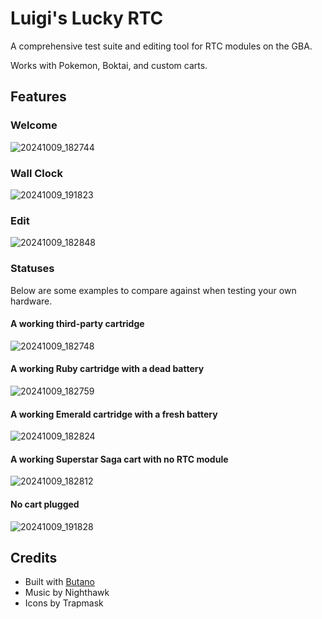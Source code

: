 # Luigi's Lucky RTC

A comprehensive test suite and editing tool for RTC modules on the GBA.

Works with Pokemon, Boktai, and custom carts.

## Features

### Welcome
![20241009_182744](https://github.com/user-attachments/assets/9def6611-33b2-494d-b725-e1f505a365d4)

### Wall Clock
![20241009_191823](https://github.com/user-attachments/assets/951f4211-288c-4edb-bca5-46f8b1abf38e)

### Edit
![20241009_182848](https://github.com/user-attachments/assets/b74583fe-08b9-4093-ba2d-69198fc4d830)

### Statuses

Below are some examples to compare against when testing your own hardware.

#### A working third-party cartridge

![20241009_182748](https://github.com/user-attachments/assets/cab23f5a-4756-43bb-91af-2d700931bd09)

#### A working Ruby cartridge with a dead battery

![20241009_182759](https://github.com/user-attachments/assets/1432dcc7-c8f9-47c9-9904-d5a0708dbff4)

#### A working Emerald cartridge with a fresh battery

![20241009_182824](https://github.com/user-attachments/assets/8d40aa5e-d1d8-42a8-a9a4-524080c4671c)

#### A working Superstar Saga cart with no RTC module

![20241009_182812](https://github.com/user-attachments/assets/8240f0a9-fe76-4e69-b009-a25956274386)

#### No cart plugged

![20241009_191828](https://github.com/user-attachments/assets/8ee12760-2081-4800-9c25-7eabd85ab2ec)

## Credits
- Built with [Butano](https://gvaliente.github.io/butano/index.html)
- Music by Nighthawk
- Icons by Trapmask
